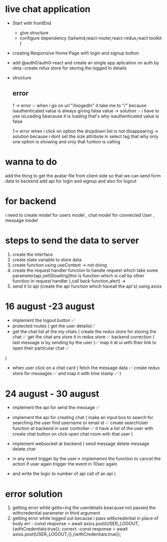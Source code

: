  # live chat application

 - Start with frontEnd 
   - give structure 
   - configure dependency (tailwind,react-router,react-redux,react toolkit )

- creating Responsive Home Page with login and signup button

- add  @auth0/auth0-react  and create an single app aplication on auth by okta
 -create refux store for storing the logged In details

- structure

  ## error 
    1 -> error :- when i go on url "/loogedIn" it take me to "/" because isauthenticated value is always giving false value
     -> solution :- i have to use isLoading beacause it is loading that's why  isauthenticated value is false 

   1-> error when i click on option the dropdown list is not disappearing 
    -> solution because i dont set the size attribute in select tag that why only one option is showing and only that funtion is calling 


# wanna to do 
  add the thing to get the avatar file from client side so that we can send form data to backend 
  add api for login and signup and also for logout 


# for backend 
i need to create model for users model  , chat model for  connected User , message model 


 #  steps to send the data to server 
   1. create the interface 
   2. create state variable to store data 
   3. create function using useContext -> not doing 
   4. create the request handler function to handle request which take some parameter(api,setISloading(this is function which is call by other function in request handler ),call back function,alert) ->
   5. send it to api (create the api function which haveall the api's) using axios 

# 16 august -23 august 
- implement the logout button  ✅
- protected routes ( get the user details)✅
- get the chat list at the my chats (
   create the redux store for storing the chat ✅
   get the chat ans store it in redux store ✅
   backend correction ( last message is by sending by the user )✅
   map it at ui  with their link to open their particular chat ✅

)
- when user click on a chat card (
  fetch the message data ✅
  create redux store for messages ✅
  and map it with  time stamp ✅
)

# 24 august - 30 august 
- implement the api for send the message ✅
- implement the api for creating chat (
   make an input box to search for searching the user find username or email id ✅
   create searchUser function  at backend in user controller ✅
   it have a list of the user with create chat button
   on click  open chat room  with that user 
  )
- implement websocket at backend (
    send message 
    delete message 
    delete chat 


- in any event  trigger by the user-> implememnt the function to cancel the action if user again trigger the event in 10sec again 
- and write the logic to number of api call of an api
)

# error solution 
1. getting error while getto=ing the userdetails beacause not passed the withcredential  parameter in third argument 
1. getting error while logged out because i pass withcredential in place of body 
    err -  const response = await axios.post(USER_LOGOUT,{withCredentials:true});
    correct -const response = await axios.post(USER_LOGOUT,{},{withCredentials:true});